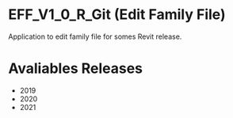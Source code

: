 # EFF_V1_0_R_Git (Edit Family File)
Application to edit family file for somes Revit release.

# Avaliables Releases
* 2019
* 2020
* 2021
